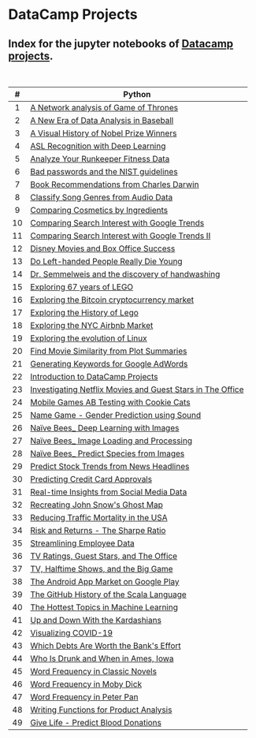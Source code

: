# DataCamp Projects

## Index for the jupyter notebooks of [Datacamp projects](https://www.datacamp.com/profile/xinadev?tab=learning-history&id=projects).

<br>

| # | Python |
|:-:|----|
|  1  | [A Network analysis of Game of Thrones](https://github.com/focuspy/DataCamp/tree/main/Data%20Scientist%20with%20python/Projects/Python/A%20Network%20analysis%20of%20Game%20of%20Thrones/notebook.ipynb)  |
|  2  | [A New Era of Data Analysis in Baseball](https://github.com/focuspy/DataCamp/tree/main/Data%20Scientist%20with%20python/Projects/Python/A%20New%20Era%20of%20Data%20Analysis%20in%20Baseball/notebook.ipynb)  |
|  3  | [A Visual History of Nobel Prize Winners](https://github.com/focuspy/DataCamp/tree/main/Data%20Scientist%20with%20python/Projects/Python/A%20Visual%20History%20of%20Nobel%20Prize%20Winners/notebook.ipynb)  |
|  4  | [ASL Recognition with Deep Learning](https://github.com/focuspy/DataCamp/tree/main/Data%20Scientist%20with%20python/Projects/Python/ASL%20Recognition%20with%20Deep%20Learning/notebook.ipynb)  |
|  5  | [Analyze Your Runkeeper Fitness Data](https://github.com/focuspy/DataCamp/blob/main/Data%20Scientist%20with%20python/Projects/Python/Analyze%20Your%20Runkeeper%20Fitness%20Data/notebook.ipynb)  |
|  6  | [Bad passwords and the NIST guidelines](https://github.com/focuspy/DataCamp/blob/main/Data%20Scientist%20with%20python/Projects/Python/Bad%20passwords%20and%20the%20NIST%20guidelines/notebook.ipynb)  |
|  7  | [Book Recommendations from Charles Darwin](https://github.com/focuspy/DataCamp/blob/main/Data%20Scientist%20with%20python/Projects/Python/Book%20Recommendations%20from%20Charles%20Darwin/notebook.ipynb)  |
|  8  | [Classify Song Genres from Audio Data](https://github.com/focuspy/DataCamp/blob/main/Data%20Scientist%20with%20python/Projects/Python/Classify%20Song%20Genres%20from%20Audio%20Data/notebook.ipynb)  |
|  9  | [Comparing Cosmetics by Ingredients](https://github.com/focuspy/DataCamp/blob/main/Data%20Scientist%20with%20python/Projects/Python/Comparing%20Cosmetics%20by%20Ingredients/notebook.ipynb)  |
|  10  | [Comparing Search Interest with Google Trends](https://github.com/focuspy/DataCamp/blob/main/Data%20Scientist%20with%20python/Projects/Python/Comparing%20Search%20Interest%20with%20Google%20Trends/notebook.ipynb)  |
|  11  | [Comparing Search Interest with Google Trends II](https://github.com/focuspy/DataCamp/blob/main/Data%20Scientist%20with%20python/Projects/Python/Comparing%20Search%20Interest%20with%20Google%20Trends%20II/notebook.ipynb)  |
|  12  | [Disney Movies and Box Office Success](https://github.com/focuspy/DataCamp/blob/main/Data%20Scientist%20with%20python/Projects/Python/Disney%20Movies%20and%20Box%20Office%20Success/notebook.ipynb)  |
|  13  | [Do Left-handed People Really Die Young](https://github.com/focuspy/DataCamp/blob/main/Data%20Scientist%20with%20python/Projects/Python/Do%20Left-handed%20People%20Really%20Die%20Young/notebook.ipynb) |
|  14  | [Dr. Semmelweis and the discovery of handwashing](https://github.com/focuspy/DataCamp/blob/main/Data%20Scientist%20with%20python/Projects/Python/Dr.%20Semmelweis%20and%20the%20discovery%20of%20handwashing/notebook.ipynb) |
|  15 | [Exploring 67 years of LEGO](https://github.com/focuspy/DataCamp/blob/main/Data%20Scientist%20with%20python/Projects/Python/Exploring%2067%20years%20of%20LEGO/notebook.ipynb) |
|  16  | [Exploring the Bitcoin cryptocurrency market](https://github.com/focuspy/DataCamp/blob/main/Data%20Scientist%20with%20python/Projects/Python/Exploring%20the%20Bitcoin%20cryptocurrency%20market/notebook.ipynb) |
|  17  | [Exploring the History of Lego](https://github.com/focuspy/DataCamp/blob/main/Data%20Scientist%20with%20python/Projects/Python/Exploring%20the%20History%20of%20Lego/notebook.ipynb) |
|  18  | [Exploring the NYC Airbnb Market](https://github.com/focuspy/DataCamp/blob/main/Data%20Scientist%20with%20python/Projects/Python/Exploring%20the%20NYC%20Airbnb%20Market/notebook.ipynb) |
|  19  | [Exploring the evolution of Linux](https://github.com/focuspy/DataCamp/blob/main/Data%20Scientist%20with%20python/Projects/Python/Exploring%20the%20evolution%20of%20Linux/notebook.ipynb) |
|  20  | [Find Movie Similarity from Plot Summaries](https://github.com/focuspy/DataCamp/blob/main/Data%20Scientist%20with%20python/Projects/Python/Find%20Movie%20Similarity%20from%20Plot%20Summaries/notebook.ipynb) |
|  21  | [Generating Keywords for Google AdWords](https://github.com/focuspy/DataCamp/blob/main/Data%20Scientist%20with%20python/Projects/Python/Generating%20Keywords%20for%20Google%20AdWords/notebook.ipynb) |
|  22  | [Introduction to DataCamp Projects](https://github.com/focuspy/DataCamp/blob/main/Data%20Scientist%20with%20python/Projects/Python/Introduction%20to%20DataCamp%20Projects/notebook.ipynb) |
|  23  | [Investigating Netflix Movies and Guest Stars in The Office](https://github.com/focuspy/DataCamp/blob/main/Data%20Scientist%20with%20python/Projects/Python/Investigating%20Netflix%20Movies%20and%20Guest%20Stars%20in%20The%20Office/notebook.ipynb) |
|  24  | [Mobile Games AB Testing with Cookie Cats](https://github.com/focuspy/DataCamp/blob/main/Data%20Scientist%20with%20python/Projects/Python/Mobile%20Games%20AB%20Testing%20with%20Cookie%20Cats/notebook.ipynb) |
|  25  | [Name Game - Gender Prediction using Sound](https://github.com/focuspy/DataCamp/blob/main/Data%20Scientist%20with%20python/Projects/Python/Name%20Game%20-%20Gender%20Prediction%20using%20Sound/notebook.ipynb) |
|  26  | [Naïve Bees_ Deep Learning with Images](https://github.com/focuspy/DataCamp/blob/main/Data%20Scientist%20with%20python/Projects/Python/Naïve%20Bees_%20Deep%20Learning%20with%20Images/notebook.ipynb) |
|  27  | [Naïve Bees_ Image Loading and Processing](https://github.com/focuspy/DataCamp/blob/main/Data%20Scientist%20with%20python/Projects/Python/Naïve%20Bees_%20Image%20Loading%20and%20Processing/notebook.ipynb) |
|  28  | [Naïve Bees_ Predict Species from Images](https://github.com/focuspy/DataCamp/blob/main/Data%20Scientist%20with%20python/Projects/Python/Naïve%20Bees_%20Predict%20Species%20from%20Images/notebook.ipynb) |
|  29  | [Predict Stock Trends from News Headlines](https://github.com/focuspy/DataCamp/blob/main/Data%20Scientist%20with%20python/Projects/Python/Predict%20Stock%20Trends%20from%20News%20Headlines/notebook.ipynb) |
|  30  | [Predicting Credit Card Approvals](https://github.com/focuspy/DataCamp/blob/main/Data%20Scientist%20with%20python/Projects/Python/Predicting%20Credit%20Card%20Approvals/notebook.ipynb) |
|  31  | [Real-time Insights from Social Media Data](https://github.com/focuspy/DataCamp/blob/main/Data%20Scientist%20with%20python/Projects/Python/Real-time%20Insights%20from%20Social%20Media%20Data/notebook.ipynb) |
|  32  | [Recreating John Snow's Ghost Map](https://github.com/focuspy/DataCamp/blob/main/Data%20Scientist%20with%20python/Projects/Python/Recreating%20John%20Snow's%20Ghost%20Map/notebook.ipynb) |
|  33  | [Reducing Traffic Mortality in the USA](https://github.com/focuspy/DataCamp/blob/main/Data%20Scientist%20with%20python/Projects/Python/Reducing%20Traffic%20Mortality%20in%20the%20USA/notebook.ipynb) |
|  34  | [Risk and Returns - The Sharpe Ratio](https://github.com/focuspy/DataCamp/blob/main/Data%20Scientist%20with%20python/Projects/Python/Risk%20and%20Returns%20-%20The%20Sharpe%20Ratio/notebook.ipynb) |
|  35  | [Streamlining Employee Data](https://github.com/focuspy/DataCamp/blob/main/Data%20Scientist%20with%20python/Projects/Python/Streamlining%20Employee%20Data/notebook.ipynb) |
|  36  | [TV Ratings, Guest Stars, and The Office](https://github.com/focuspy/DataCamp/blob/main/Data%20Scientist%20with%20python/Projects/Python/TV%20Ratings%2C%20Guest%20Stars%2C%20and%20The%20Office/notebook.ipynb) |
|  37  | [TV, Halftime Shows, and the Big Game](https://github.com/focuspy/DataCamp/blob/main/Data%20Scientist%20with%20python/Projects/Python/TV%2C%20Halftime%20Shows%2C%20and%20the%20Big%20Game/notebook.ipynb) |
|  38  | [The Android App Market on Google Play](https://github.com/focuspy/DataCamp/blob/main/Data%20Scientist%20with%20python/Projects/Python/The%20Android%20App%20Market%20on%20Google%20Play/notebook.ipynb) |
|  39  | [The GitHub History of the Scala Language](https://github.com/focuspy/DataCamp/blob/main/Data%20Scientist%20with%20python/Projects/Python/The%20GitHub%20History%20of%20the%20Scala%20Language/notebook.ipynb) |
|  40  | [The Hottest Topics in Machine Learning](https://github.com/focuspy/DataCamp/blob/main/Data%20Scientist%20with%20python/Projects/Python/The%20Hottest%20Topics%20in%20Machine%20Learning/notebook.ipynb) |
|  41  | [Up and Down With the Kardashians](https://github.com/focuspy/DataCamp/blob/main/Data%20Scientist%20with%20python/Projects/Python/Up%20and%20Down%20With%20the%20Kardashians/notebook.ipynb) |
|  42  | [Visualizing COVID-19](https://github.com/focuspy/DataCamp/blob/main/Data%20Scientist%20with%20python/Projects/Python/Visualizing%20COVID-19/notebook.ipynb) |
|  43  | [Which Debts Are Worth the Bank's Effort](https://github.com/focuspy/DataCamp/blob/main/Data%20Scientist%20with%20python/Projects/Python/Which%20Debts%20Are%20Worth%20the%20Bank's%20Effort/notebook.ipynb) |
|  44  | [Who Is Drunk and When in Ames, Iowa](https://github.com/focuspy/DataCamp/blob/main/Data%20Scientist%20with%20python/Projects/Python/Who%20Is%20Drunk%20and%20When%20in%20Ames%2C%20Iowa/notebook.ipynb) |
|  45  | [Word Frequency in Classic Novels](https://github.com/focuspy/DataCamp/blob/main/Data%20Scientist%20with%20python/Projects/Python/Word%20Frequency%20in%20Classic%20Novels/notebook.ipynb) |
|  46  | [Word Frequency in Moby Dick](https://github.com/focuspy/DataCamp/blob/main/Data%20Scientist%20with%20python/Projects/Python/Word%20Frequency%20in%20Moby%20Dick/notebook.ipynb) |
|  47  | [Word Frequency in Peter Pan](https://github.com/focuspy/DataCamp/blob/main/Data%20Scientist%20with%20python/Projects/Python/Word%20Frequency%20in%20Peter%20Pan/notebook.ipynb) |
|  48  | [Writing Functions for Product Analysis](https://github.com/focuspy/DataCamp/blob/main/Data%20Scientist%20with%20python/Projects/Python/Writing%20Functions%20for%20Product%20Analysis/notebook.ipynb) |
|  49  | [Give Life - Predict Blood Donations](https://github.com/focuspy/DataCamp/blob/main/Data%20Scientist%20with%20python/Projects/Python/Give%20Life%20-%20Predict%20Blood%20Donations/notebook.ipynb) | 
